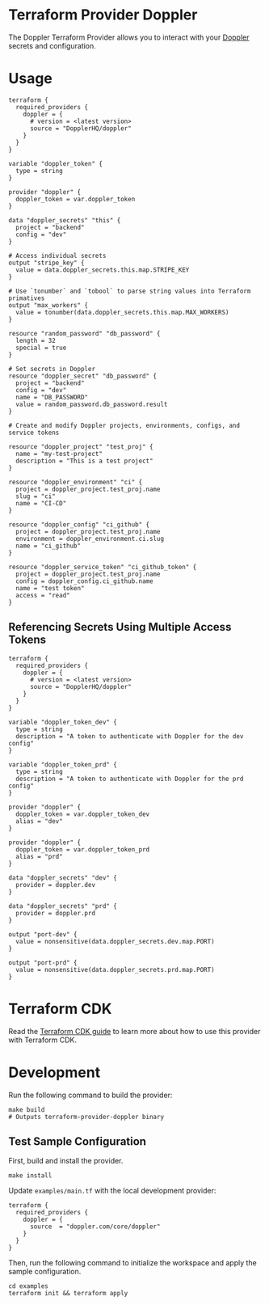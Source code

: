 # Terraform Provider Doppler

The Doppler Terraform Provider allows you to interact with your [Doppler](https://doppler.com) secrets and configuration.

# Usage

```hcl
terraform {
  required_providers {
    doppler = {
      # version = <latest version>
      source = "DopplerHQ/doppler"
    }
  }
}

variable "doppler_token" {
  type = string
}

provider "doppler" {
  doppler_token = var.doppler_token
}

data "doppler_secrets" "this" {
  project = "backend"
  config = "dev"
}

# Access individual secrets
output "stripe_key" {
  value = data.doppler_secrets.this.map.STRIPE_KEY
}

# Use `tonumber` and `tobool` to parse string values into Terraform primatives
output "max_workers" {
  value = tonumber(data.doppler_secrets.this.map.MAX_WORKERS)
}

resource "random_password" "db_password" {
  length = 32
  special = true
}

# Set secrets in Doppler
resource "doppler_secret" "db_password" {
  project = "backend"
  config = "dev"
  name = "DB_PASSWORD"
  value = random_password.db_password.result
}

# Create and modify Doppler projects, environments, configs, and service tokens

resource "doppler_project" "test_proj" {
  name = "my-test-project"
  description = "This is a test project"
}

resource "doppler_environment" "ci" {
  project = doppler_project.test_proj.name
  slug = "ci"
  name = "CI-CD"
}

resource "doppler_config" "ci_github" {
  project = doppler_project.test_proj.name
  environment = doppler_environment.ci.slug
  name = "ci_github"
}

resource "doppler_service_token" "ci_github_token" {
  project = doppler_project.test_proj.name
  config = doppler_config.ci_github.name
  name = "test token"
  access = "read"
}
```

## Referencing Secrets Using Multiple Access Tokens

```hcl
terraform {
  required_providers {
    doppler = {
      # version = <latest version>
      source = "DopplerHQ/doppler"
    }
  }
}

variable "doppler_token_dev" {
  type = string
  description = "A token to authenticate with Doppler for the dev config"
}

variable "doppler_token_prd" {
  type = string
  description = "A token to authenticate with Doppler for the prd config"
}

provider "doppler" {
  doppler_token = var.doppler_token_dev
  alias = "dev"
}

provider "doppler" {
  doppler_token = var.doppler_token_prd
  alias = "prd"
}

data "doppler_secrets" "dev" {
  provider = doppler.dev
}

data "doppler_secrets" "prd" {
  provider = doppler.prd
}

output "port-dev" {
  value = nonsensitive(data.doppler_secrets.dev.map.PORT)
}

output "port-prd" {
  value = nonsensitive(data.doppler_secrets.prd.map.PORT)
}
```

# Terraform CDK

Read the [Terraform CDK guide](https://docs.doppler.com/docs/terraform-cdk) to learn more about how to use this provider with Terraform CDK.

# Development

Run the following command to build the provider:

```shell
make build
# Outputs terraform-provider-doppler binary
```

## Test Sample Configuration

First, build and install the provider.

```shell
make install
```

Update `examples/main.tf` with the local development provider:

```hcl
terraform {
  required_providers {
    doppler = {
      source  = "doppler.com/core/doppler"
    }
  }
}
```

Then, run the following command to initialize the workspace and apply the sample configuration.

```shell
cd examples
terraform init && terraform apply
```

